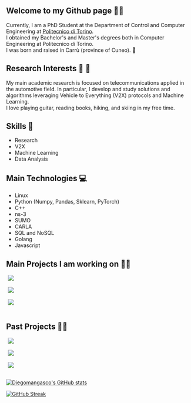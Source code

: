 ## Welcome to my Github page 👋🏻
Currently, I am a PhD Student at the Department of Control and Computer Engineering at [Politecnico di Torino](https://www.polito.it/).  
I obtained my Bachelor's and Master's degrees both in Computer Engineering at Politecnico di Torino.  
I was born and raised in Carrù (province of Cuneo). 🏡 

## Research Interests 🚗 🛜
My main academic research is focused on telecommunications applied in the automotive field.
In particular, I develop and study solutions and algorithms leveraging Vehicle to Everything (V2X) protocols and Machine Learning.   
I love playing guitar, reading books, hiking, and skiing in my free time. 

## Skills 🚀
* Research
* V2X
* Machine Learning
* Data Analysis

## Main Technologies 💻
* Linux
* Python (Numpy, Pandas, Sklearn, PyTorch)
* C++
* ns-3
* SUMO
* CARLA
* SQL and NoSQL
* Golang
* Javascript

## Main Projects I am working on 👨‍💻

<a href="https://github.com/ms-van3t-devs/ms-van3t" style="margin: 5px">
  <img align="center" src="https://github-readme-stats.vercel.app/api/pin/?username=ms-van3t-devs&repo=ms-van3t&bg_color=35,0f234a,2e54ab&title_color=fff&text_color=fff&show_owner=false" />
</a>
<br/>
<br/>
<a href="https://github.com/DriveX-devs/TRACEN-X" style="margin: 5px">
 <img align="center" src="https://github-readme-stats.vercel.app/api/pin/?username=DriveX-devs&repo=TRACEN-X&bg_color=35,0f234a,2e54ab&title_color=fff&text_color=fff&show_owner=false" />
</a>
<br/>
<br/>
<a href="https://github.com/DriveX-devs/OScar" style="margin: 5px">
  <img align="center" src="https://github-readme-stats.vercel.app/api/pin/?username=DriveX-devs&repo=OScar&bg_color=35,0f234a,2e54ab&title_color=fff&text_color=fff&show_owner=false" />
</a>
<br/>
<br/>

## Past Projects 👨‍💻
<a href="https://github.com/Diegomangasco/ARGO" style="margin: 5px">
  <img align="center" src="https://github-readme-stats.vercel.app/api/pin/?username=Diegomangasco&repo=ARGO&bg_color=35,0f234a,2e54ab&title_color=fff&text_color=fff&show_owner=false" />
</a>
<br/>
<br/>
<a href="https://github.com/Diegomangasco/ProbeRequestGenerator" style="margin: 5px">
  <img align="center" src="https://github-readme-stats.vercel.app/api/pin/?username=Diegomangasco&repo=ProbeRequestGenerator&bg_color=35,0f234a,2e54ab&title_color=fff&text_color=fff&show_owner=false" />
</a>
<br/>
<br/>
<a href="https://github.com/Diegomangasco/Quarto" style="margin: 5px">
  <img align="center" src="https://github-readme-stats.vercel.app/api/pin/?username=Diegomangasco&repo=Quarto&bg_color=35,0f234a,2e54ab&title_color=fff&text_color=fff&show_owner=false" />
</a>
<br/>
<br/>

<!--![Diegomangasco's Top Langs](https://github-readme-stats.vercel.app/api/top-langs/?username=Diegomangasco&hide=c%2B%2B&exclude_repo=PoliDOTS&bg_color=35,0f234a,2e54ab&title_color=fff&text_color=fff&layout=compact&custom_title=I%20code%20in...)-->
  
[![Diegomangasco's GitHub stats](https://github-readme-stats.vercel.app/api?username=Diegomangasco&theme=dark)](https://github.com/Diegomangasco/github-readme-stats)

[![GitHub Streak](http://github-readme-streak-stats.herokuapp.com?user=DiegomanGasco&theme=dark&date_format=M%20j%5B%2C%20Y%5D)](https://git.io/streak-stats)

<!--
**Diegomangasco/Diegomangasco** is a ✨ _special_ ✨ repository because its `README.md` (this file) appears on your GitHub profile.

Here are some ideas to get you started:

- 🔭 I’m currently working on ...
- 🌱 I’m currently learning ...
- 👯 I’m looking to collaborate on ...
- 🤔 I’m looking for help with ...
- 💬 Ask me about ...
- 📫 How to reach me: ...
- 😄 Pronouns: ...
- ⚡ Fun fact: ...
-->

